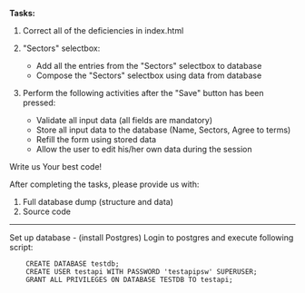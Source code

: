 **Tasks:**
1. Correct all of the deficiencies in index.html

2. "Sectors" selectbox:
   * Add all the entries from the "Sectors" selectbox to database
   * Compose the "Sectors" selectbox using data from database

3. Perform the following activities after the "Save" button has been pressed:
   * Validate all input data (all fields are mandatory)
   * Store all input data to the database (Name, Sectors, Agree to terms)
   * Refill the form using stored data
   * Allow the user to edit his/her own data during the session

 

Write us Your best code!

After completing the tasks, please provide us with:
1. Full database dump (structure and data)
2. Source code
---
Set up database - (install Postgres)
Login to postgres and execute following script:
```
    CREATE DATABASE testdb;
    CREATE USER testapi WITH PASSWORD 'testapipsw' SUPERUSER;
    GRANT ALL PRIVILEGES ON DATABASE TESTDB TO testapi;
```
